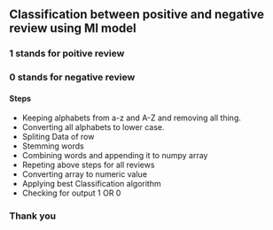 ## Classification between positive and negative review using Ml model
### 1 stands for poitive review 
### 0 stands for negative review
#### Steps
* Keeping alphabets from a-z and A-Z and removing all thing.
* Converting all alphabets to lower case.
* Spliting Data of row
* Stemming words
* Combining words and appending it to numpy array
* Repeting above steps for all reviews
* Converting array to numeric value
* Applying best Classification algorithm
* Checking for output 1 OR 0

### Thank you
